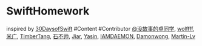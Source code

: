 # SwiftHomework
inspired by [30DaysofSwift](https://github.com/allenwong/30DaysofSwift)
#Content
#Contributor
[@没故事的卓同学](http://weibo.com/1926303682),  [wolffff](wolffff.com),  [米广](miguang@icloud.com),  [TimberTang](http://weibo.com/2436012404/profile?rightmod=1&wvr=6&mod=personinfo),  [石不帅](http://www.jianshu.com/users/baff671b8aed/latest_articles),  [Jiar](https://www.github.com/Jiar),  [Yasin](https://github.com/SummertimSadness),  [IAMDAEMON](http://www.jianshu.com/users/f8a37528200c/latest_articles),  [Damonwong](https://github.com/Damonvvong),  [Martin-Lv](https://github.com/Martin-Lv)
